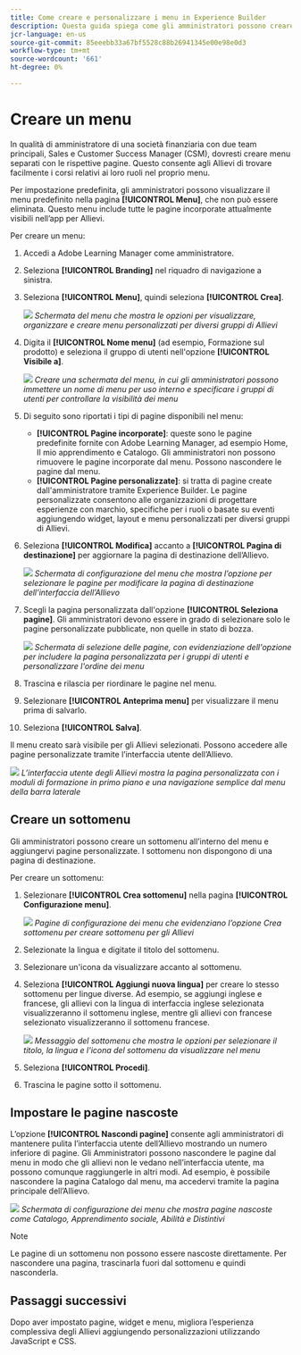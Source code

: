 ```yaml
---
title: Come creare e personalizzare i menu in Experience Builder
description: Questa guida spiega come gli amministratori possono creare menu in Experience Builder all'interno di Adobe Learning Manager. Scopri come organizzare le pagine in menu, personalizzare i layout dei menu e controllare la visibilità dei menu per gruppi di utenti diversi.
jcr-language: en-us
source-git-commit: 85eeebb33a67bf5528c88b26941345e00e98e0d3
workflow-type: tm+mt
source-wordcount: '661'
ht-degree: 0%

---
```



# Creare un menu

In qualità di amministratore di una società finanziaria con due team principali, Sales e Customer Success Manager (CSM), dovresti creare menu separati con le rispettive pagine. Questo consente agli Allievi di trovare facilmente i corsi relativi ai loro ruoli nel proprio menu.

Per impostazione predefinita, gli amministratori possono visualizzare il menu predefinito nella pagina **[!UICONTROL Menu]**, che non può essere eliminata. Questo menu include tutte le pagine incorporate attualmente visibili nell’app per Allievi.

Per creare un menu:

1. Accedi a Adobe Learning Manager come amministratore.
2. Seleziona **[!UICONTROL Branding]** nel riquadro di navigazione a sinistra.
3. Seleziona **[!UICONTROL Menu]**, quindi seleziona **[!UICONTROL Crea]**.

   ![](assets/select-create-menu.png)
   _Schermata del menu che mostra le opzioni per visualizzare, organizzare e creare menu personalizzati per diversi gruppi di Allievi_

4. Digita il **[!UICONTROL Nome menu]** (ad esempio, Formazione sul prodotto) e seleziona il gruppo di utenti nell&#39;opzione **[!UICONTROL Visibile a]**.

   ![](assets/type-menu-name-and-users.png)
   _Creare una schermata del menu, in cui gli amministratori possono immettere un nome di menu per uso interno e specificare i gruppi di utenti per controllare la visibilità dei menu_

5. Di seguito sono riportati i tipi di pagine disponibili nel menu:
   * **[!UICONTROL Pagine incorporate]**: queste sono le pagine predefinite fornite con Adobe Learning Manager, ad esempio Home, Il mio apprendimento e Catalogo. Gli amministratori non possono rimuovere le pagine incorporate dal menu. Possono nascondere le pagine dal menu.
   * **[!UICONTROL Pagine personalizzate]**: si tratta di pagine create dall&#39;amministratore tramite Experience Builder. Le pagine personalizzate consentono alle organizzazioni di progettare esperienze con marchio, specifiche per i ruoli o basate su eventi aggiungendo widget, layout e menu personalizzati per diversi gruppi di Allievi.
6. Seleziona **[!UICONTROL Modifica]** accanto a **[!UICONTROL Pagina di destinazione]** per aggiornare la pagina di destinazione dell’Allievo.

   ![](assets/change-landing-page.png)
   _Schermata di configurazione del menu che mostra l’opzione per selezionare le pagine per modificare la pagina di destinazione dell’interfaccia dell’Allievo_

7. Scegli la pagina personalizzata dall&#39;opzione **[!UICONTROL Seleziona pagine]**. Gli amministratori devono essere in grado di selezionare solo le pagine personalizzate pubblicate, non quelle in stato di bozza.

   ![](assets/select-custom-pages.png)
   _Schermata di selezione delle pagine, con evidenziazione dell&#39;opzione per includere la pagina personalizzata per i gruppi di utenti e personalizzare l&#39;ordine dei menu_

8. Trascina e rilascia per riordinare le pagine nel menu.
9. Selezionare **[!UICONTROL Anteprima menu]** per visualizzare il menu prima di salvarlo.
10. Seleziona **[!UICONTROL Salva]**.

Il menu creato sarà visibile per gli Allievi selezionati. Possono accedere alle pagine personalizzate tramite l’interfaccia utente dell’Allievo.

![](assets/preview-the-menu.png)
_L’interfaccia utente degli Allievi mostra la pagina personalizzata con i moduli di formazione in primo piano e una navigazione semplice dal menu della barra laterale_

## Creare un sottomenu

Gli amministratori possono creare un sottomenu all’interno del menu e aggiungervi pagine personalizzate. I sottomenu non dispongono di una pagina di destinazione.

Per creare un sottomenu:

1. Selezionare **[!UICONTROL Crea sottomenu]** nella pagina **[!UICONTROL Configurazione menu]**.

   ![](assets/create-submenu-option.png)
   _Pagine di configurazione dei menu che evidenziano l’opzione Crea sottomenu per creare sottomenu per gli Allievi_

2. Selezionate la lingua e digitate il titolo del sottomenu.
3. Selezionare un&#39;icona da visualizzare accanto al sottomenu.
4. Seleziona **[!UICONTROL Aggiungi nuova lingua]** per creare lo stesso sottomenu per lingue diverse. Ad esempio, se aggiungi inglese e francese, gli allievi con la lingua di interfaccia inglese selezionata visualizzeranno il sottomenu inglese, mentre gli allievi con francese selezionato visualizzeranno il sottomenu francese.

   ![](assets/create-submenu-prompt.png)
   _Messaggio del sottomenu che mostra le opzioni per selezionare il titolo, la lingua e l&#39;icona del sottomenu da visualizzare nel menu_

5. Seleziona **[!UICONTROL Procedi]**.
6. Trascina le pagine sotto il sottomenu.

## Impostare le pagine nascoste

L’opzione **[!UICONTROL Nascondi pagine]** consente agli amministratori di mantenere pulita l’interfaccia utente dell’Allievo mostrando un numero inferiore di pagine. Gli Amministratori possono nascondere le pagine dal menu in modo che gli allievi non le vedano nell’interfaccia utente, ma possono comunque raggiungerle in altri modi. Ad esempio, è possibile nascondere la pagina Catalogo dal menu, ma accedervi tramite la pagina principale dell’Allievo.

![](assets/select-hidden-pages.png)
_Schermata di configurazione dei menu che mostra pagine nascoste come Catalogo, Apprendimento sociale, Abilità e Distintivi_

>[!NOTE]
>
>Le pagine di un sottomenu non possono essere nascoste direttamente. Per nascondere una pagina, trascinarla fuori dal sottomenu e quindi nasconderla.

## Passaggi successivi

Dopo aver impostato pagine, widget e menu, migliora l’esperienza complessiva degli Allievi aggiungendo personalizzazioni utilizzando JavaScript e CSS.

